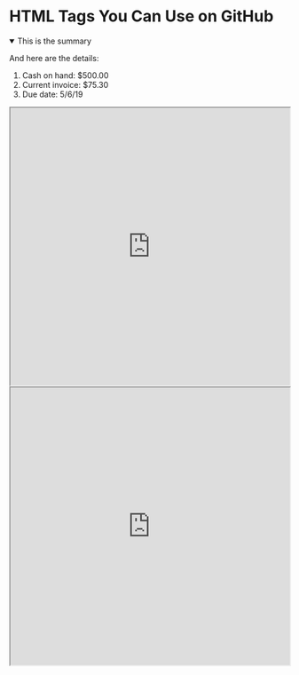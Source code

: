 HTML Tags You Can Use on GitHub
===============================

<details open>
  <summary>This is the summary</summary>
  <p>And here are the details:</p>
  <ol>
    <li>Cash on hand: $500.00</li>
    <li>Current invoice: $75.30</li>
    <li>Due date: 5/6/19</li>
  </ol>
</details>

<iframe width="100%" height="500" src="https://github.com/Tikhon-Radkevich/PlotlyGraphs/blob/main/GoogleColab/SimpleGraph.html"></iframe>


<iframe width="100%" height="500" src="https://github.com/Tikhon-Radkevich/PlotlyGraphs/blob/main/GoogleColab/SimpleGraph.html/">
</iframe>
